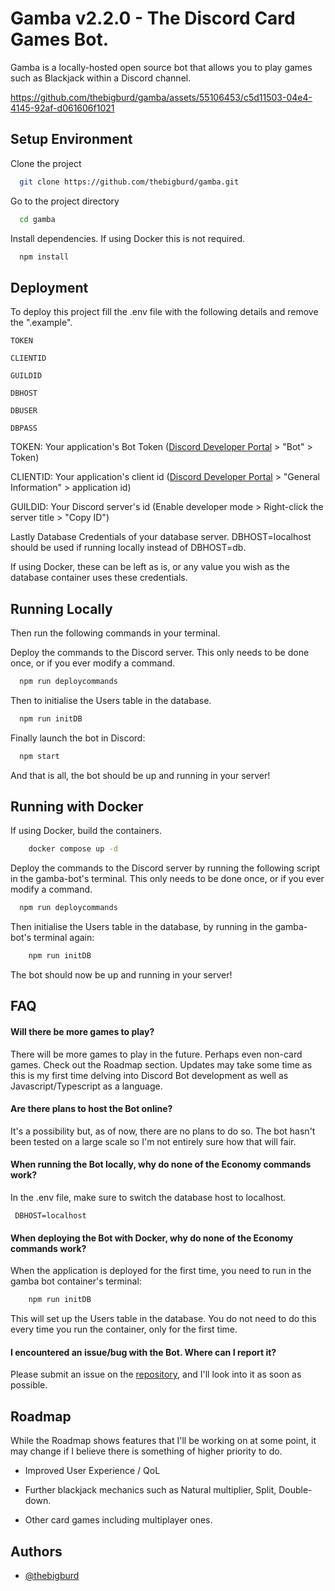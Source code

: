 
# Gamba v2.2.0 - The Discord Card Games Bot.

Gamba is a locally-hosted open source bot that allows you to play games such as Blackjack within a Discord channel. 


https://github.com/thebigburd/gamba/assets/55106453/c5d11503-04e4-4145-92af-d061606f1021


## Setup Environment

Clone the project

```bash
  git clone https://github.com/thebigburd/gamba.git
```

Go to the project directory

```bash
  cd gamba
```

Install dependencies. If using Docker this is not required.

```bash
  npm install
```


## Deployment

To deploy this project fill the .env file with the following details and remove the ".example".

`TOKEN`

`CLIENTID`

`GUILDID`

`DBHOST`

`DBUSER`

`DBPASS`

TOKEN: Your application's Bot Token ([Discord Developer Portal](https://discord.com/developers/applications) > "Bot" > Token)

CLIENTID: Your application's client id ([Discord Developer Portal](https://discord.com/developers/applications) > "General Information" > application id)

GUILDID: Your Discord server's id (Enable developer mode > Right-click the server title > "Copy ID")

Lastly Database Credentials of your database server. DBHOST=localhost should be used if running locally instead of DBHOST=db.

 If using Docker, these can be left as is, or any value you wish as the database container uses these credentials.

## Running Locally

Then run the following commands in your terminal.

Deploy the commands to the Discord server. This only needs to be done once, or if you ever modify a command.

```bash
  npm run deploycommands
```

Then to initialise the Users table in the database.

```bash
  npm run initDB
```

Finally launch the bot in Discord:

```bash
  npm start
```
And that is all, the bot should be up and running in your server!

## Running with Docker

If using Docker, build the containers.

```bash
    docker compose up -d
```
Deploy the commands to the Discord server by running the following script in the gamba-bot's terminal. This only needs to be done once, or if you ever modify a command.

```bash
  npm run deploycommands
```

Then initialise the Users table in the database, by running in the gamba-bot's terminal again:

```bash
    npm run initDB
```


The bot should now be up and running in your server!

## FAQ


#### Will there be more games to play?

There will be more games to play in the future. Perhaps even non-card games. Check out the Roadmap section. Updates may take some time as this is my first time delving into Discord Bot development as well as Javascript/Typescript as a language.


#### Are there plans to host the Bot online?

It's a possibility but, as of now, there are no plans to do so. The bot hasn't been tested on a large scale so I'm not entirely sure how that will fair.

#### When running the Bot locally, why do none of the Economy commands work?

In the .env file, make sure to switch the database host to localhost.

` DBHOST=localhost`

#### When deploying the Bot with Docker, why do none of the Economy commands work?

When the application is deployed for the first time, you need to run in the gamba bot container's terminal:

```bash
    npm run initDB
```

This will set up the Users table in the database. You do not need to do this every time you run the container, only for the first time.

#### I encountered an issue/bug with the Bot. Where can I report it?

Please submit an issue on the [repository](https://github.com/thebigburd/gamba/issues), and I'll look into it as soon as possible.

## Roadmap
While the Roadmap shows features that I'll be working on at some point, it may change if I believe there is something of higher priority to do.

- Improved User Experience / QoL

- Further blackjack mechanics such as Natural multiplier, Split, Double-down.

- Other card games including multiplayer ones.


## Authors

- [@thebigburd](https://github.com/thebigburd)


